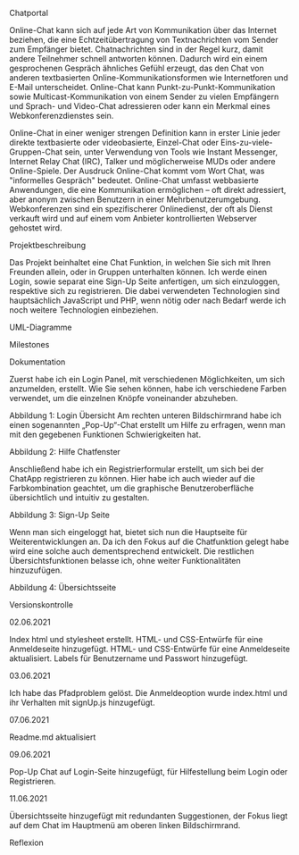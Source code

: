 Chatportal

Online-Chat kann sich auf jede Art von Kommunikation über das Internet beziehen, die eine Echtzeitübertragung von Textnachrichten vom Sender zum Empfänger bietet. Chatnachrichten sind in der Regel kurz, damit andere Teilnehmer schnell antworten können. Dadurch wird ein einem gesprochenen Gespräch ähnliches Gefühl erzeugt, das den Chat von anderen textbasierten Online-Kommunikationsformen wie Internetforen und E-Mail unterscheidet. Online-Chat kann Punkt-zu-Punkt-Kommunikation sowie Multicast-Kommunikation von einem Sender zu vielen Empfängern und Sprach- und Video-Chat adressieren oder kann ein Merkmal eines Webkonferenzdienstes sein.

Online-Chat in einer weniger strengen Definition kann in erster Linie jeder direkte textbasierte oder videobasierte, Einzel-Chat oder Eins-zu-viele-Gruppen-Chat sein, unter Verwendung von Tools wie Instant Messenger, Internet Relay Chat (IRC), Talker und möglicherweise MUDs oder andere Online-Spiele. Der Ausdruck Online-Chat kommt vom Wort Chat, was "informelles Gespräch" bedeutet. Online-Chat umfasst webbasierte Anwendungen, die eine Kommunikation ermöglichen – oft direkt adressiert, aber anonym zwischen Benutzern in einer Mehrbenutzerumgebung. Webkonferenzen sind ein spezifischerer Onlinedienst, der oft als Dienst verkauft wird und auf einem vom Anbieter kontrollierten Webserver gehostet wird.

Projektbeschreibung

Das Projekt beinhaltet eine Chat Funktion, in welchen Sie sich mit Ihren Freunden allein, oder in Gruppen unterhalten können. Ich werde einen Login, sowie separat eine Sign-Up Seite anfertigen, um sich einzuloggen, respektive sich zu registrieren.  Die dabei verwendeten Technologien sind hauptsächlich JavaScript und PHP, wenn nötig oder nach Bedarf werde ich noch weitere Technologien einbeziehen.

UML-Diagramme


Milestones


Dokumentation


Zuerst habe ich ein Login Panel, mit verschiedenen Möglichkeiten, um sich anzumelden, erstellt.
Wie Sie sehen können, habe ich verschiedene Farben verwendet, um die einzelnen Knöpfe voneinander abzuheben. 

 
Abbildung 1: Login Übersicht
Am rechten unteren Bildschirmrand habe ich einen sogenannten „Pop-Up“-Chat erstellt um Hilfe zu erfragen, wenn man mit den gegebenen Funktionen Schwierigkeiten hat.

 
Abbildung 2: Hilfe Chatfenster

Anschließend habe ich ein Registrierformular erstellt, um sich bei der ChatApp registrieren zu können. Hier habe ich auch wieder auf die Farbkombination geachtet, um die graphische Benutzeroberfläche übersichtlich und intuitiv zu gestalten.

 
Abbildung 3: Sign-Up Seite

Wenn man sich eingeloggt hat, bietet sich nun die Hauptseite für Weiterentwicklungen an. Da ich den Fokus auf die Chatfunktion gelegt habe wird eine solche auch dementsprechend entwickelt. Die restlichen Übersichtsfunktionen belasse ich, ohne weiter Funktionalitäten hinzuzufügen.

  
Abbildung 4: Übersichtsseite


Versionskontrolle

02.06.2021

Index html und stylesheet erstellt.
HTML- und CSS-Entwürfe für eine Anmeldeseite hinzugefügt.
HTML- und CSS-Entwürfe für eine Anmeldeseite aktualisiert. 
Labels für Benutzername und Passwort hinzugefügt. 

03.06.2021

Ich habe das Pfadproblem gelöst.
Die Anmeldeoption wurde index.html und ihr Verhalten mit signUp.js hinzugefügt.

07.06.2021

Readme.md aktualisiert

09.06.2021

Pop-Up Chat auf Login-Seite hinzugefügt, für Hilfestellung beim Login oder Registrieren.

11.06.2021

Übersichtsseite hinzugefügt mit redundanten Suggestionen, der Fokus liegt auf dem Chat im Hauptmenü am oberen linken Bildschirmrand.

Reflexion


